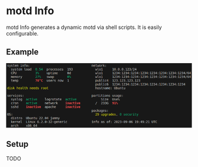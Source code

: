 # motd Info

motd Info generates a dynamic motd via shell scripts.
It is easily configurable.

## Example

![example](./example.png)

## Setup

TODO
